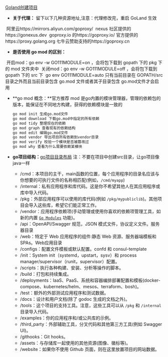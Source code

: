[Goland创建项目](https://blog.csdn.net/2401_84911504/article/details/138903184?ops_request_misc=&request_id=&biz_id=102&utm_term=%E4%BD%BF%E7%94%A8goland%E5%88%9B%E5%BB%BA%E9%A1%B9%E7%9B%AE&utm_medium=distribute.pc_search_result.none-task-blog-2~all~sobaiduweb~default-0-138903184.142^v100^pc_search_result_base7&spm=1018.2226.3001.4187)

- **关于代理：** 留下以下几种资源地址,注意：代理修改完，重启 GoLand 生效

​	阿里云https://mirrors.aliyun.com/goproxy/
​	nexus 社区提供的https://gonexus.dev
​	goproxy.io 的https://goproxy.io/
​	官方提供的https://proxy.golang.org
​	七牛云赞助支持的https://goproxy.cn

- **是否使用 go mod 的区别：**

​	开启mod：go env -w GO111MODULE=on ，会将包下载到 gopath 下的 pkg 下的 mod 文件夹中
​	关闭mod：go env -w GO111MODULE=off ，会将包下载到 gopath 下的 src 下
​	go env GO111MODULE=auto 只有当前目录在 GOPATH/src 目录之外而且当前目录包含 go.mod 文件或者其子目录包含 go.mod文件才会启用

- **go mod 概念：**官方推荐 mod 是go内置的模块管理器，管理的依赖包的版本，能保证在不同地方构建，获得的依赖模块是一致的

  ```bash
  go mod init 生成go.mod文件
  go mod download 下载go.mod中指定的所有依赖
  go mod tidy 整理现在的依赖
  go mod graph 查看现有的依赖结构
  go mod edit 编辑go.mod文件
  go mod vendor 导出项目所有依赖到vendor目录
  go mod verify 校验一个模块是否被篡改过
  go mod why 查看为什么需要依赖某模块
  ```
  
- **go项目结构：**[go项目目录布局](https://github.com/golang-standards/project-layout/blob/master/README_zh.md) 注：不要在项目中创建src目录，让go项目像java一样

  - /cmd：本项目的主干，main函数的位置，每个应用程序的目录名应该与你想要的可执行文件的名称相匹配(例如，`/cmd/myapp`)
  - /internal：私有应用程序和库代码。这是你不希望其他人在其应用程序或库中导入代码。
  - /pkg：外部应用程序可以使用的库代码(例如 `/pkg/mypubliclib`)。其他项目会导入这些库，希望它们能正常工作。
  - /vendor：应用程序依赖项(手动管理或使用你喜欢的依赖项管理工具，如新的内置 [`Go Modules`](https://go.dev/wiki/Modules) 功能)。
  - /api：OpenAPI/Swagger 规范，JSON 模式文件，协议定义文件。服务器目录
  - /web：特定于 Web 应用程序的组件:静态 Web 资源、服务器端模板和 SPAs。Web应用目录
  - /configs：配置文件模板或默认配置。confd 和 consul-template
  - /init：System init（systemd，upstart，sysv）和 process manager/supervisor（runit，supervisor）配置。
  - /scripts：执行各种构建、安装、分析等操作的脚本。
  - /build：打包和持续集成。
  - /deployments：IaaS、PaaS、系统和容器编排部署配置和模板(docker-compose、kubernetes/helm、mesos、terraform、bosh)。
  - /test：额外的外部测试应用程序和测试数据。
  - /docs：设计和用户文档(除了 godoc 生成的文档之外)。
  - /tools：这个项目的支持工具。注意，这些工具可以从 `/pkg` 和 `/internal` 目录导入代码。
  - /examples：你的应用程序和/或公共库的示例。
  - /third_party：外部辅助工具，分叉代码和其他第三方工具(例如 Swagger UI)。
  - /githooks：Git hooks。
  - /assets：与存储库一起使用的其他资源(图像、徽标等)。
  - /website：如果你不使用 Github 页面，则在这里放置项目的网站数据。